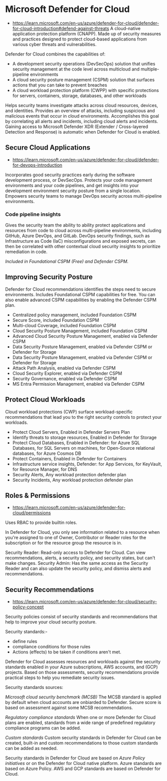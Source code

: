 # Microsoft Defender for Cloud

* <https://learn.microsoft.com/en-us/azure/defender-for-cloud/defender-for-cloud-introduction#defend-against-threats>
A cloud-native application protection platform (CNAPP).
Made up of security measures and practices designed to protect cloud-based applications from various cyber threats and vulnerabilities.

Defender for Cloud combines the capabilities of:

* A development security operations (DevSecOps) solution that unifies security management at the code level across multicloud and multiple-pipeline environments
* A cloud security posture management (CSPM) solution that surfaces actions that you can take to prevent breaches
* A cloud workload protection platform (CWPP) with specific protections for servers, containers, storage, databases, and other workloads

Helps security teams investigate attacks across cloud resources, devices, and identities.
Provides an overview of attacks, including suspicious and malicious events that occur in cloud environments.
Accomplishes this goal by correlating all alerts and incidents, including cloud alerts and incidents.
Gaining access to Microsoft Defender XDR (Extender / Cross-layered Detection and Response) is automatic when Defender for Cloud is enabled.

## Secure Cloud Applications

* <https://learn.microsoft.com/en-us/azure/defender-for-cloud/defender-for-devops-introduction>

Incorporates good security practices early during the software development process, or DevSecOps.
Protects your code management environments and your code pipelines, and get insights into your development environment security posture from a single location. Empowers security teams to manage DevOps security across multi-pipeline environments.

### Code pipeline insights

Gives the security team the ability to ability protect applications and resources from code to cloud across multi-pipeline environments, including GitHub, Azure DevOps, and GitLab. DevOps security findings, such as Infrastructure as Code (IaC) misconfigurations and exposed secrets, can then be correlated with other contextual cloud security insights to prioritize remediation in code.

*Included in Foundational CSPM (Free) and Defender CSPM.*

## Improving Security Posture

Defender for Cloud recommendations identifies the steps need to secure environments.
Includes Foundational CSPM capabilities for free. You can also enable advanced CSPM capabilities by enabling the Defender CSPM plan.

* Centralized policy management, included Foundation CSPM
* Secure Score, included Foundation CSPM
* Multi-cloud Coverage, included Foundation CSPM
* Cloud Security Posture Management, included Foundation CSPM
* Advanced Cloud Security Posture Management, enabled via Defender CSPM
* Data Security Posture Management, enabled via Defender CSPM or Defender for Storage
* Data Security Posture Management, enabled via Defender CSPM or Defender for Storage
* Attack Path Analysis, enabled via Defender CSPM
* Cloud Security Explorer, enabled via Defender CSPM
* Security Governance, enabled via Defender CSPM
* MS Entra Permission Management, enabled via Defender CSPM

## Protect Cloud Workloads

Cloud workload protections (CWP) surface workload-specific recommendations that lead you to the right security controls to protect your workloads.

* Protect Cloud Servers, Enabled in Defender Servers Plan
* Identify threats to storage resources, Enabled in Defender for Storage
* Protect Cloud Databases, Enabled in Defender: for Azure SQL Databases, for SQL Servers on machines, for Open-Source relational databases, for  Azure Cosmos DB
* Protect Containers, Enabled in Defender for Containers
* Infrastructure service insights, Defender: for App Services, for KeyVault, for Resource Manager, for DNS
* Security Alerts, Any workload protection defender plan
* Security Incidents, Any workload protection defender plan

## Roles & Permissions

* <https://learn.microsoft.com/en-us/azure/defender-for-cloud/permissions>

Uses RBAC to provide builtin roles.

In Defender for Cloud, you only see information related to a resource when you're assigned to one of Owner, Contributor or Reader roles for the subscription or for the resource group the resource is in.

Security Reader: Read-only access to Defender for Cloud. Can view recommendations, alerts, a security policy, and security states, but can't make changes.
Security Admin: Has the same access as the Security Reader and can also update the security policy, and dismiss alerts and recommendations.

## Security Recommendations

* <https://learn.microsoft.com/en-us/azure/defender-for-cloud/security-policy-concept>

Security policies consist of security standards and recommendations that help to improve your cloud security posture.

Security standards:-

* define rules
* compliance conditions for those rules
* Actions (effects) to be taken if conditions aren't met.

Defender for Cloud assesses resources and workloads against the security standards enabled in your Azure subscriptions, AWS accounts, and (GCP) projects.
Based on those assessments, security recommendations provide practical steps to help you remediate security issues.

Security standards sources:

*Microsoft cloud security benchmark (MCSB)*
The MCSB standard is applied by default when cloud accounts are onbiarded to Defender.
Secure score is based on assessment against some MCSB recommendations.

*Regulatory compliance standards*
When one or more Defender for Cloud plans are enabled, standards from a wide range of predefined regulatory compliance programs can be added.

*Custom standards*
Custom security standards in Defender for Cloud can be created, built-in and custom recommendations to those custom standards can be added as needed.

Security standards in Defender for Cloud are based on *Azure Policy initiatives* or on the Defender for Cloud native platform.
Azure standards are based on Azure Policy.
AWS and GCP standards are based on Defender for Cloud.

